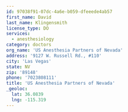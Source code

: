 ```yaml
---
id: 97038f91-07dc-4a6e-b059-dfeeede4ab57
first_name: David
last_name: Klingensmith
license_type: DO
services:
  - anesthesiology
category: doctors
org_name: 'US Anesthesia Partners of Nevada'
address: '9127 W. Russell Rd., #110'
city: 'Las Vegas'
state: NV
zip: '89148'
phone: '7023808111'
title: 'US Anesthesia Partners of Nevada'
_geoloc:
  lat: 36.0839
  lng: -115.319
---
```

